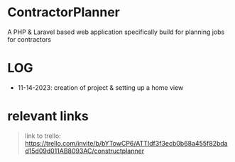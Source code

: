 # ContractorPlanner
A PHP &amp; Laravel based web application specifically build for planning jobs for contractors

# LOG
* 11-14-2023: creation of project & setting up a home view

# relevant links
>link to trello: https://trello.com/invite/b/bYTowCP6/ATTIdf3f3ecb0b68a455f82bdad15d09d011AB8093AC/constructplanner

